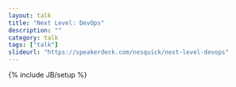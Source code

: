 ```yaml
---
layout: talk
title: "Next Level: DevOps"
description: ""
category: talk
tags: ["talk"]
slideurl: "https://speakerdeck.com/nesquick/next-level-devops"
---
```

{% include JB/setup %}
